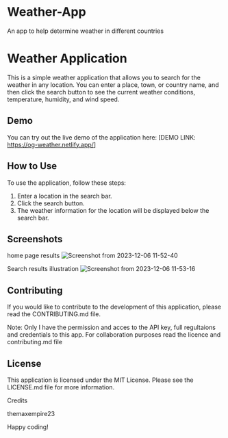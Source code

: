 # Weather-App
An app to help determine weather  in different countries

# Weather Application

This is a simple weather application that allows you to search for the weather in any location. You can enter a place, town, or country name, and then click the search button to see the current weather conditions, temperature, humidity, and wind speed.

## Demo

You can try out the live demo of the application here: [DEMO LINK: https://og-weather.netlify.app/]

## How to Use

To use the application, follow these steps:

1. Enter a location in the search bar.
2. Click the search button.
3. The weather information for the location will be displayed below the search bar.

## Screenshots

home page results
![Screenshot from 2023-12-06 11-52-40](https://github.com/themaxempire23/Weather-App/assets/83220484/fb232fea-548a-46b8-ba42-7a74f52f9928)

Search results illustration
![Screenshot from 2023-12-06 11-53-16](https://github.com/themaxempire23/Weather-App/assets/83220484/942cf2ca-3a74-401c-b700-aceaa28cebe1)



## Contributing

If you would like to contribute to the development of this application, please read the CONTRIBUTING.md file.

Note:
Only I have the permission and acces to the API key, full regultaions and credentials to this app.
For collaboration purposes read the licence and contributing.md file

## License

This application is licensed under the MIT License. Please see the LICENSE.md file for more information.

Credits

themaxempire23

Happy coding!

